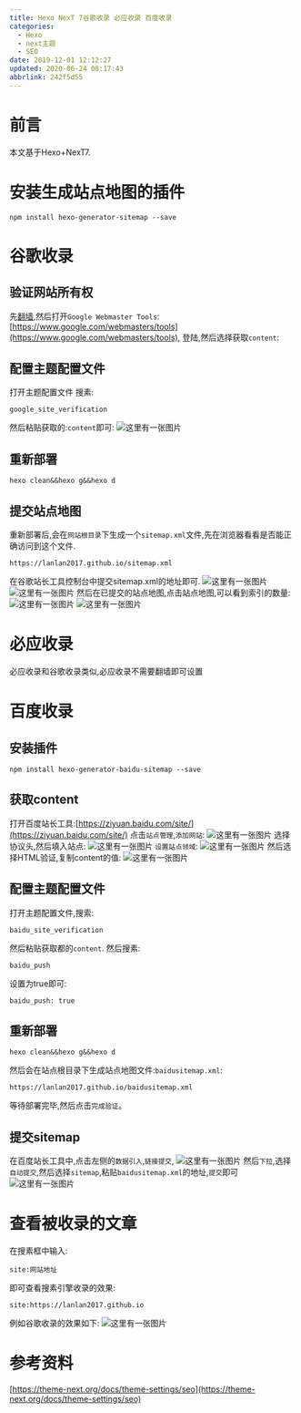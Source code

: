 ```yaml
---
title: Hexo NexT 7谷歌收录 必应收录 百度收录
categories: 
  - Hexo
  - next主题
  - SEO
date: 2019-12-01 12:12:27
updated: 2020-06-24 08:17:43
abbrlink: 242f5d55
---
```

# 前言
本文基于Hexo+NexT7.
# 安装生成站点地图的插件
```shell
npm install hexo-generator-sitemap --save
```
# 谷歌收录
## 验证网站所有权
先[翻墙](https://lanlan2017.github.io/blog/a1ad1d5d/),然后打开`Google Webmaster Tools`:[https://www.google.com/webmasters/tools](https://www.google.com/webmasters/tools),
登陆,然后选择获取`content`:
## 配置主题配置文件
打开主题配置文件
搜素:
```shell
google_site_verification
```
然后粘贴获取的:`content`即可:
![这里有一张图片](https://raw.githubusercontent.com/lanlan2017/images/master/Hexo/seo/Google/6.png)
## 重新部署
```shell
hexo clean&&hexo g&&hexo d
```
## 提交站点地图
重新部署后,会在`网站根目录`下生成一个`sitemap.xml`文件,先在浏览器看看是否能正确访问到这个文件.
```shell
https://lanlan2017.github.io/sitemap.xml
```
在谷歌站长工具控制台中提交sitemap.xml的地址即可.
![这里有一张图片](https://raw.githubusercontent.com/lanlan2017/images/master/Hexo/seo/Google/1.png)
![这里有一张图片](https://raw.githubusercontent.com/lanlan2017/images/master/Hexo/seo/Google/2.png)
然后在已提交的站点地图,点击站点地图,可以看到索引的数量:
![这里有一张图片](https://raw.githubusercontent.com/lanlan2017/images/master/Hexo/seo/Google/4.png)
![这里有一张图片](https://raw.githubusercontent.com/lanlan2017/images/master/Hexo/seo/Google/5.png)

# 必应收录
必应收录和谷歌收录类似,必应收录不需要翻墙即可设置
# 百度收录
## 安装插件
```shell
npm install hexo-generator-baidu-sitemap --save
```
## 获取content
打开百度站长工具:[https://ziyuan.baidu.com/site/](https://ziyuan.baidu.com/site/)
点击`站点管理`,`添加网站`:
![这里有一张图片](https://raw.githubusercontent.com/lanlan2017/images/master/Hexo/seo/Baidu/1.png)
选择协议头,然后填入站点:
![这里有一张图片](https://raw.githubusercontent.com/lanlan2017/images/master/Hexo/seo/Baidu/2.png)
`设置站点领域`:
![这里有一张图片](https://raw.githubusercontent.com/lanlan2017/images/master/Hexo/seo/Baidu/3.png)
然后选择HTML验证,复制content的值:
![这里有一张图片](https://raw.githubusercontent.com/lanlan2017/images/master/Hexo/seo/Baidu/4.png)
## 配置主题配置文件
打开主题配置文件,搜索:
```shell
baidu_site_verification
```
然后粘贴获取都的`content`.
然后搜素:
```shell
baidu_push
```
设置为true即可:
```shell
baidu_push: true
```
## 重新部署
```shell
hexo clean&&hexo g&&hexo d
```
然后会在站点根目录下生成站点地图文件:`baidusitemap.xml`:
```shell
https://lanlan2017.github.io/baidusitemap.xml
```
等待部署完毕,然后点击`完成验证`。
## 提交sitemap
在百度站长工具中,点击左侧的`数据引入`,`链接提交`,
![这里有一张图片](https://raw.githubusercontent.com/lanlan2017/images/master/Hexo/seo/Google/8.png)
然后`下拉`,选择`自动提交`,然后选择`sitemap`,粘贴`baidusitemap.xml`的地址,`提交`即可
![这里有一张图片](https://raw.githubusercontent.com/lanlan2017/images/master/Hexo/seo/Google/9.png)

<!--
Hexo/seo/Google/
-->
# 查看被收录的文章
在搜素框中输入:
```shell
site:网站地址
```
即可查看搜素引擎收录的效果:
```shell
site:https://lanlan2017.github.io
```
例如谷歌收录的效果如下:
![这里有一张图片](https://raw.githubusercontent.com/lanlan2017/images/master/Hexo/seo/Goolge/10.png)
# 参考资料
[https://theme-next.org/docs/theme-settings/seo](https://theme-next.org/docs/theme-settings/seo)
